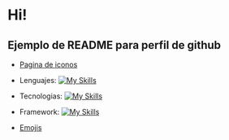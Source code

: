 # Hi! 

## Ejemplo de README para perfil de github

- [Pagina de iconos](https://github.com/tandpfun/skill-icons)

- Lenguajes: [![My Skills](https://skillicons.dev/icons?i=js,html,css)](https://github.com/Erick-C3)
- Tecnologias: [![My Skills](https://skillicons.dev/icons?i=git,nodejs,mysql)](https://github.com/Erick-C3)
- Framework: [![My Skills](https://skillicons.dev/icons?i=bootstrap,express,react)](https://github.com/Erick-C3)

- [Emojis](https://github.com/ikatyang/emoji-cheat-sheet/blob/master/README.md)

<!--
**SOFIAMEDINAA/sofiamedinaa** is a ✨ _special_ ✨ repository because its `README.md` (this file) appears on your GitHub profile.

Here are some ideas to get you started:

- 🔭 I’m currently working on ...
- 🌱 I’m currently learning ...
- 👯 I’m looking to collaborate on ...
- 🤔 I’m looking for help with ...
- 💬 Ask me about ...
- 📫 How to reach me: ...
- 😄 Pronouns: ...
- ⚡ Fun fact: ...
-->
